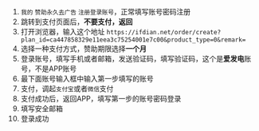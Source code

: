 1. `我的` `赞助永久去广告` `注册登录账号`，正常填写账号密码注册
2. 跳转到支付页面后，**不要支付，返回**
3. 打开浏览器，输入这个地址 `https://ifdian.net/order/create?plan_id=ca447858329e11eea3c75254001e7c00&product_type=0&remark=`
4. 选择一种支付方式，赞助期限选择**一个月**
5. 登录账号，填写手机或者邮箱，发送验证码，填写验证码，这个是**爱发电**账号，不是APP账号
6. 最下面账号输入框中输入第一步填写的账号
7. 支付，调起`支付宝`或者`微信`支付
8. 支付成功后，返回APP，填写第一步的账号密码登录
9. 填写安全邮箱
10. 登录成功
